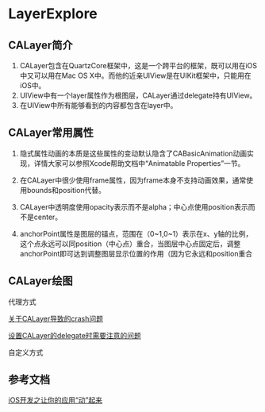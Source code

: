 # LayerExplore



## CALayer简介

1. CALayer包含在QuartzCore框架中，这是一个跨平台的框架，既可以用在iOS中又可以用在Mac OS X中。而他的近亲UIView是在UIKit框架中，只能用在iOS中。
2. UIView中有一个layer属性作为根图层，CALayer通过delegate持有UIView。
3. 在UIView中所有能够看到的内容都包含在layer中。





## CALayer常用属性

1. 隐式属性动画的本质是这些属性的变动默认隐含了CABasicAnimation动画实现，详情大家可以参照Xcode帮助文档中“Animatable Properties”一节。

2. 在CALayer中很少使用frame属性，因为frame本身不支持动画效果，通常使用bounds和position代替。

3. CALayer中透明度使用opacity表示而不是alpha；中心点使用position表示而不是center。

4. anchorPoint属性是图层的锚点，范围在（0~1,0~1）表示在x、y轴的比例，这个点永远可以同position（中心点）重合，当图层中心点固定后，调整anchorPoint即可达到调整图层显示位置的作用（因为它永远和position重合





## CALayer绘图



代理方式

[关于CALayer导致的crash问题](https://www.cnblogs.com/fengmin/p/8480014.html)

[设置CALayer的delegate时需要注意的问题](https://blog.csdn.net/qinqi376990311/article/details/81975444)

自定义方式









## 参考文档

[iOS开发之让你的应用“动”起来](http://www.cocoachina.com/ios/20141022/10005.html)





